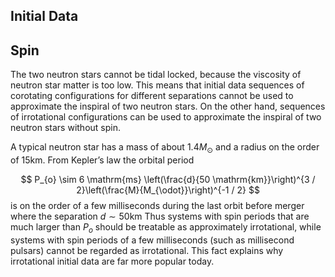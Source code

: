 ## Initial Data

## Spin

The two neutron stars cannot be tidal locked, because the viscosity of neutron star matter is too low. This means that initial data sequences of corotating configurations for different separations cannot be used to approximate the inspiral of two neutron stars. On the other hand, sequences of irrotational configurations can be used to approximate the inspiral of two neutron stars without spin. 

A typical neutron star has a mass of about $1.4 M_{\odot}$ and a radius on the order of $15 \mathrm{km}$. From Kepler’s law the orbital period

$$
    P_{o} \sim 6 \mathrm{ms} \left(\frac{d}{50 \mathrm{km}}\right)^{3 / 2}\left(\frac{M}{M_{\odot}}\right)^{-1 / 2} 
$$
is on the order of a few milliseconds during the last orbit before merger where the separation $d \sim 50 \mathrm{km}$ Thus systems with spin periods that are much larger than $P_{o}$ should be treatable as approximately irrotational, while systems with spin periods of a few milliseconds (such as millisecond pulsars) cannot be regarded as irrotational. This fact explains why irrotational initial data are far more popular today.